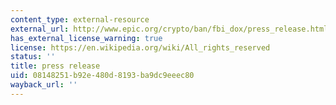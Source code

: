 ```yaml
---
content_type: external-resource
external_url: http://www.epic.org/crypto/ban/fbi_dox/press_release.html
has_external_license_warning: true
license: https://en.wikipedia.org/wiki/All_rights_reserved
status: ''
title: press release
uid: 08148251-b92e-480d-8193-ba9dc9eeec80
wayback_url: ''
---
```


